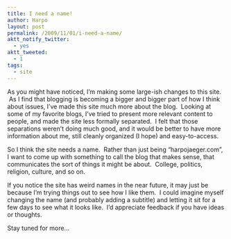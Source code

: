 ```yaml
---
title: I need a name!
author: Harpo
layout: post
permalink: /2009/11/01/i-need-a-name/
aktt_notify_twitter:
  - yes
aktt_tweeted:
  - 1
tags:
  - site
---
```

As you might have noticed, I&#8217;m making some large-ish changes to this site.  As I find that blogging is becoming a bigger and bigger part of how I think about issues, I&#8217;ve made this site much more about the blog.  Looking at some of my favorite blogs, I&#8217;ve tried to present more relevant content to people, and made the site less formally separated.  I felt that those separations weren&#8217;t doing much good, and it would be better to have more information about me, still cleanly organized (I hope) and easy-to-access.

So I think the site needs a name.  Rather than just being &#8220;harpojaeger.com&#8221;, I want to come up with something to call the blog that makes sense, that communicates the sort of things it might be about.  College, politics, religion, culture, and so on.

If you notice the site has weird names in the near future, it may just be because I&#8217;m trying things out to see how I like them.  I could imagine myself changing the name (and probably adding a subtitle) and letting it sit for a few days to see what it looks like.  I&#8217;d appreciate feedback if you have ideas or thoughts.

Stay tuned for more&#8230;